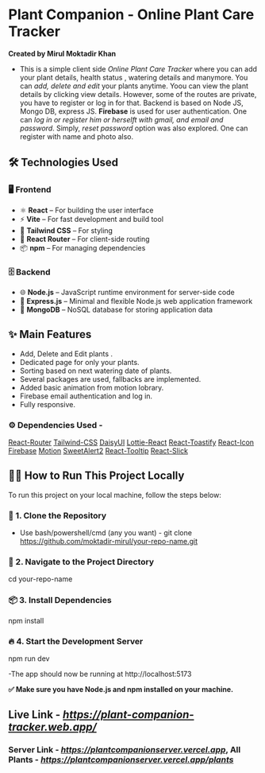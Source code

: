 # Plant Companion - Online Plant Care Tracker

**Created by Mirul Moktadir Khan**
- This is a simple client side *Online Plant Care Tracker* where you can add your plant details, health status , watering details and manymore. You can *add, delete and edit* your plants anytime. Yoou can view the plant details by clicking view details. However, some of the routes are private, you have to register or log in for that. Backend is based on Node JS, Mongo DB, express JS. **Firebase** is used for user authentication. One can *log in or register him or herselft with gmail, and email and password*. Simply, *reset password* option was also explored. One can register with name and photo also. 

## 🛠️ Technologies Used

### 🖥️ Frontend
- ⚛️ **React** – For building the user interface  
- ⚡ **Vite** – For fast development and build tool  
- 🎨 **Tailwind CSS** – For styling  
- 🔗 **React Router** – For client-side routing  
- 📦 **npm** – For managing dependencies

### 🗄️ Backend
- 🌐 **Node.js** – JavaScript runtime environment for server-side code  
- 🧰 **Express.js** – Minimal and flexible Node.js web application framework  
- 🍃 **MongoDB** – NoSQL database for storing application data


## ✨ Main Features
- Add, Delete and Edit plants .
- Dedicated page for only your plants.
- Sorting based on next watering date of plants.
- Several packages are used, fallbacks are implemented.
- Added basic animation from motion lobrary.
- Firebase email authentication and log in.
- Fully responsive.


### ⚙️ Dependencies Used -
[React-Router](https://reactrouter.com/)
[Tailwind-CSS](https://tailwindcss.com/)
[DaisyUI](https://daisyui.com/)
[Lottie-React](https://lottiereact.com/)
[React-Toastify](https://github.com/fkhadra/react-toastify#readme)
[React-Icon](https://react-icons.github.io/react-icons/)
[Firebase](https://firebase.google.com/)
[Motion](https://motion.dev/)
[SweetAlert2](https://sweetalert2.github.io/)
[React-Tooltip](https://react-tooltip.com/)
[React-Slick](https://react-slick.neostack.com/)


## 🧑‍💻 How to Run This Project Locally
To run this project on your local machine, follow the steps below:

### 📁 1. Clone the Repository
- Use bash/powershell/cmd (any you want) -
git clone https://github.com/moktadir-mirul/your-repo-name.git
### 📂 2. Navigate to the Project Directory
cd your-repo-name
### 📦 3. Install Dependencies
npm install
### 🔥 4. Start the Development Server
npm run dev

-The app should now be running at http://localhost:5173

**✅ Make sure you have Node.js and npm installed on your machine.**

## Live Link - ***https://plant-companion-tracker.web.app/***
### Server Link - ***https://plantcompanionserver.vercel.app***, All Plants - ***https://plantcompanionserver.vercel.app/plants***